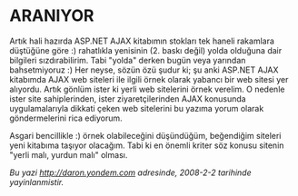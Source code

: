 # ARANIYOR 

Artık hali hazırda ASP.NET AJAX kitabımın stokları tek haneli rakamlara
düştüğüne göre :) rahatlıkla yenisinin (2. baskı değil) yolda olduğuna
dair bilgileri sızdırabilirim. Tabi "yolda" derken bugün veya yarından
bahsetmiyoruz :) Her neyse, sözün özü şudur ki; şu anki ASP.NET AJAX
kitabımda AJAX web siteleri ile ilgili örnek olarak yabancı bir web
sitesi yer alıyordu. Artık gönlüm ister ki yerli web sitelerini örnek
verelim. O nedenle ister site sahiplerinden, ister ziyaretçilerinden
AJAX konusunda uygulamalarıyla dikkati çeken web sitelerini bu yazıma
yorum olarak göndermelerini rica ediyorum.

Asgari bencillikle :) örnek olabileceğini düşündüğüm, beğendiğim
siteleri yeni kitabıma taşıyor olacağım. Tabi ki en önemli kriter söz
konusu sitenin "yerli malı, yurdun malı" olması.


*Bu yazi http://daron.yondem.com adresinde, 2008-2-2 tarihinde yayinlanmistir.*
